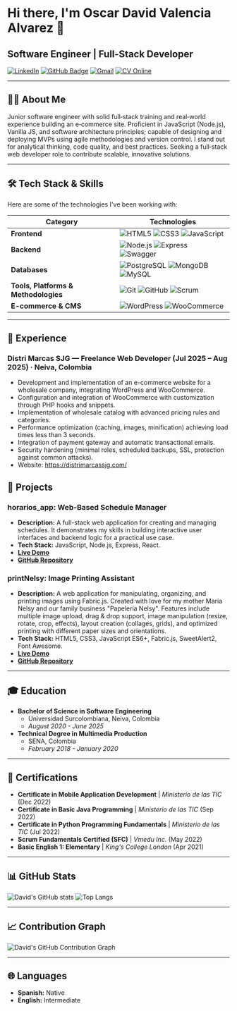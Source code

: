 # Hi there, I'm Oscar David Valencia Alvarez 👋

## Software Engineer | Full-Stack Developer

[![LinkedIn](https://img.shields.io/badge/LinkedIn-0077B5?style=flat-square&logo=linkedin&logoColor=white)](https://www.linkedin.com/in/oscar-david-valencia-alvarez-3b26321a3/) [![GitHub Badge](https://img.shields.io/badge/-GitHub-181717?style=flat-square&logo=github&logoColor=white)](https://github.com/DavidValenciaX) [![Gmail](https://img.shields.io/badge/Gmail-D14836?style=flat-square&logo=gmail&logoColor=white)](mailto:davidvalencia0526@gmail.com) [![CV Online](https://img.shields.io/badge/CV%20Online-JSONResume-0A66C2?style=flat-square)](https://registry.jsonresume.org/DavidValenciaX)

---

## 👨‍💻 About Me

Junior software engineer with solid full‑stack training and real‑world experience building an e‑commerce site. Proficient in JavaScript (Node.js), Vanilla JS, and software architecture principles; capable of designing and deploying MVPs using agile methodologies and version control. I stand out for analytical thinking, code quality, and best practices. Seeking a full‑stack web developer role to contribute scalable, innovative solutions.

---

## 🛠️ Tech Stack & Skills

Here are some of the technologies I've been working with:

| Category          | Technologies                                                                                                                                                                                                    |
| ----------------- | --------------------------------------------------------------------------------------------------------------------------------------------------------------------------------------------------------------- |
| **Frontend**      | ![HTML5](https://img.shields.io/badge/-HTML5-E34F26?style=flat-square&logo=html5&logoColor=white) ![CSS3](https://img.shields.io/badge/-CSS3-1572B6?style=flat-square&logo=css3&logoColor=white) ![JavaScript](https://img.shields.io/badge/-JavaScript-F7DF1E?style=flat-square&logo=javascript&logoColor=black)                                                                                                                            |
| **Backend**       | ![Node.js](https://img.shields.io/badge/-Node.js-339933?style=flat-square&logo=node.js&logoColor=white) ![Express](https://img.shields.io/badge/-Express-000000?style=flat-square&logo=express&logoColor=white) ![Swagger](https://img.shields.io/badge/-Swagger-85EA2D?style=flat-square&logo=swagger&logoColor=black)                                                                                                                          |
| **Databases**     | ![PostgreSQL](https://img.shields.io/badge/-PostgreSQL-336791?style=flat-square&logo=postgresql&logoColor=white) ![MongoDB](https://img.shields.io/badge/-MongoDB-47A248?style=flat-square&logo=mongodb&logoColor=white) ![MySQL](https://img.shields.io/badge/MySQL-4479A1?style=flat-square&logo=mysql&logoColor=white)                                                                                                                                                                                                                                                                                             |
| **Tools, Platforms & Methodologies** | ![Git](https://img.shields.io/badge/Git-F05032?style=flat-square&logo=git&logoColor=white) ![GitHub](https://img.shields.io/badge/GitHub-181717?style=flat-square&logo=github&logoColor=white) ![Scrum](https://img.shields.io/badge/Scrum-009688?style=flat-square&logo=trello&logoColor=white)                                                                                                                                                                                                                                                                                                             |
| **E-commerce & CMS** | ![WordPress](https://img.shields.io/badge/WordPress-21759B?style=flat-square&logo=wordpress&logoColor=white) ![WooCommerce](https://img.shields.io/badge/WooCommerce-96588A?style=flat-square&logo=woocommerce&logoColor=white)                                                                                                              |

---

## 💼 Experience

### Distri Marcas SJG — Freelance Web Developer (Jul 2025 – Aug 2025) · Neiva, Colombia

- Development and implementation of an e-commerce website for a wholesale company, integrating WordPress and WooCommerce.
- Configuration and integration of WooCommerce with customization through PHP hooks and snippets.
- Implementation of wholesale catalog with advanced pricing rules and categories.
- Performance optimization (caching, images, minification) achieving load times less than 3 seconds.
- Integration of payment gateway and automatic transactional emails.
- Security hardening (minimal roles, scheduled backups, SSL, protection against common attacks).
- Website: <https://distrimarcassjg.com/>

## 🚀 Projects

### horarios_app: Web-Based Schedule Manager

- **Description:** A full-stack web application for creating and managing schedules. It demonstrates my skills in building interactive user interfaces and backend logic for a practical use case.
- **Tech Stack:** JavaScript, Node.js, Express, React.
- **[Live Demo](https://horarios-application.netlify.app/)**
- **[GitHub Repository](https://github.com/DavidValenciaX/horarios_app)**

### printNelsy: Image Printing Assistant

- **Description:** A web application for manipulating, organizing, and printing images using Fabric.js. Created with love for my mother Maria Nelsy and our family business "Papelería Nelsy". Features include multiple image upload, drag & drop support, image manipulation (resize, rotate, crop, effects), layout creation (collages, grids), and optimized printing with different paper sizes and orientations.
- **Tech Stack:** HTML5, CSS3, JavaScript ES6+, Fabric.js, SweetAlert2, Font Awesome.
- **[Live Demo](https://print-nelsy.vercel.app/)**
- **[GitHub Repository](https://github.com/DavidValenciaX/printNelsy)**

---

## 🎓 Education

- **Bachelor of Science in Software Engineering**
  - Universidad Surcolombiana, Neiva, Colombia
  - *August 2020 - June 2025*
- **Technical Degree in Multimedia Production**
  - SENA, Colombia
  - *February 2018 - January 2020*

---

## 📜 Certifications

- **Certificate in Mobile Application Development** | *Ministerio de las TIC* (Dec 2022)
- **Certificate in Basic Java Programming** | *Ministerio de las TIC* (Sep 2022)
- **Certificate in Python Programming Fundamentals** | *Ministerio de las TIC* (Jul 2022)
- **Scrum Fundamentals Certified (SFC)** | *Vmedu Inc.* (May 2022)
- **Basic English 1: Elementary** | *King's College London* (Apr 2021)

---

## 📊 GitHub Stats

![David's GitHub stats](https://github-readme-stats.vercel.app/api?username=DavidValenciaX&show_icons=true&theme=radical)
![Top Langs](https://github-readme-stats.vercel.app/api/top-langs/?username=DavidValenciaX&layout=compact&theme=radical)

---

## 📈 Contribution Graph

![David's GitHub Contribution Graph](https://ghchart.rshah.org/DavidValenciaX?theme=dark)

---

## 🌐 Languages

- **Spanish:** Native
- **English:** Intermediate
